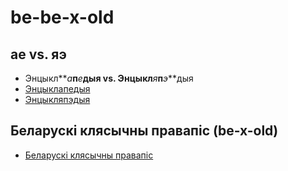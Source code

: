 # be-be-x-old

## ае vs. яэ

* Энцыкл**_а_**п**_е_**дыя vs. Энцыкл**_я_**п**_э_**дыя
* [Энцыклапедыя](https://be.wikipedia.org/wiki/%D0%AD%D0%BD%D1%86%D1%8B%D0%BA%D0%BB%D0%B0%D0%BF%D0%B5%D0%B4%D1%8B%D1%8F)
* [Энцыкляпэдыя](https://be-x-old.wikipedia.org/wiki/%D0%AD%D0%BD%D1%86%D1%8B%D0%BA%D0%BB%D1%8F%D0%BF%D1%8D%D0%B4%D1%8B%D1%8F)

## Беларускі клясычны правапіс (be-x-old)

* [Беларускі клясычны правапіс](https://be-x-old.wikipedia.org/wiki/%D0%91%D0%B5%D0%BB%D0%B0%D1%80%D1%83%D1%81%D0%BA%D1%96_%D0%BA%D0%BB%D1%8F%D1%81%D1%8B%D1%87%D0%BD%D1%8B_%D0%BF%D1%80%D0%B0%D0%B2%D0%B0%D0%BF%D1%96%D1%81)
